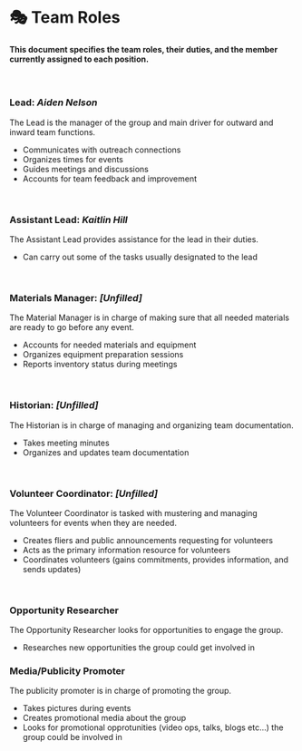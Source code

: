 # :performing_arts:  Team Roles
#### This document specifies the team roles, their duties, and the member currently assigned to each position.
<br/>

### Lead: *Aiden Nelson*
The Lead is the manager of the group and main driver for outward and inward team functions.
* Communicates with outreach connections
* Organizes times for events
* Guides meetings and discussions
* Accounts for team feedback and improvement
<br/>

### Assistant Lead: *Kaitlin Hill*
The Assistant Lead provides assistance for the lead in their duties.
* Can carry out some of the tasks usually designated to the lead
<br/>

### Materials Manager: *[Unfilled]*
The Material Manager is in charge of making sure that all needed materials are ready to go before any event.
* Accounts for needed materials and equipment
* Organizes equipment preparation sessions
* Reports inventory status during meetings
<br/>

### Historian: *[Unfilled]*
The Historian is in charge of managing and organizing team documentation.
* Takes meeting minutes
* Organizes and updates team documentation
<br/>

### Volunteer Coordinator: *[Unfilled]*
The Volunteer Coordinator is tasked with mustering and managing volunteers for events when they are needed.
* Creates fliers and public announcements requesting for volunteers
* Acts as the primary information resource for volunteers
* Coordinates volunteers (gains commitments, provides information, and sends updates)
<br/>

### Opportunity Researcher
The Opportunity Researcher looks for opportunities to engage the group.
* Researches new opportunities the group could get involved in

### Media/Publicity Promoter
The publicity promoter is in charge of promoting the group.
* Takes pictures during events
* Creates promotional media about the group
* Looks for promotional opprotunities (video ops, talks, blogs etc...) the group could be involved in

